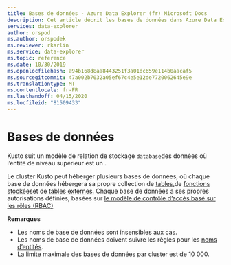 ```yaml
---
title: Bases de données - Azure Data Explorer (fr) Microsoft Docs
description: Cet article décrit les bases de données dans Azure Data Explorer.
services: data-explorer
author: orspod
ms.author: orspodek
ms.reviewer: rkarlin
ms.service: data-explorer
ms.topic: reference
ms.date: 10/30/2019
ms.openlocfilehash: a94b168d8aa8443251f3a01dc659e114b0aacaf5
ms.sourcegitcommit: 47a002b7032a05ef67c4e5e12de7720062645e9e
ms.translationtype: MT
ms.contentlocale: fr-FR
ms.lasthandoff: 04/15/2020
ms.locfileid: "81509433"
---
```

# <a name="databases"></a>Bases de données

Kusto suit un modèle de relation de stockage `database`des données où l’entité de niveau supérieur est un . 

Le cluster Kusto peut héberger plusieurs bases de données, où chaque base de données hébergera sa propre collection de [tables,](tables.md)de [fonctions stockées](stored-functions.md)et de [tables externes.](externaltables.md)
Chaque base de données a ses propres autorisations définies, basées sur [le modèle de contrôle d’accès basé sur les rôles (RBAC)](../../management/access-control/index.md)

**Remarques**  

* Les noms de base de données sont insensibles aux cas.
* Les noms de base de données doivent suivre les règles pour les [noms d’entités](./entity-names.md).
* La limite maximale des bases de données par cluster est de 10 000.
